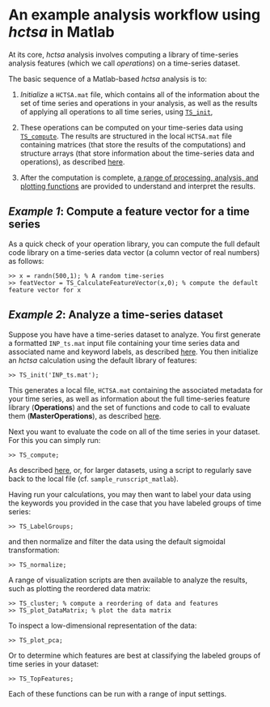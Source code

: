 # An example analysis workflow using *hctsa* in Matlab

At its core, *hctsa* analysis involves computing a library of time-series analysis features (which we call *operations*) on a time-series dataset.
<!--## Overview of an analysis-->

The basic sequence of a Matlab-based *hctsa* analysis is to:
1. *Initialize* a `HCTSA.mat` file, which contains all of the information about the set of time series and operations in your analysis, as well as the results of applying all operations to all time series, using [`TS_init`](input_files.md),

2. These operations can be computed on your time-series data using [`TS_compute`](calculating.md). The results are structured in the local `HCTSA.mat` file containing matrices (that store the results of the computations) and structure arrays (that store information about the time-series data and operations), as described [here](hctsa_structure.md).

3. After the computation is complete, [a range of processing, analysis, and plotting functions](analyzing_visualizing.md) are provided to understand and interpret the results.

## *Example 1*: Compute a feature vector for a time series

As a quick check of your operation library, you can compute the full default code library on a time-series data vector (a column vector of real numbers) as follows:

    >> x = randn(500,1); % A random time-series
    >> featVector = TS_CalculateFeatureVector(x,0); % compute the default feature vector for x

## *Example 2*: Analyze a time-series dataset

Suppose you have have a time-series dataset to analyze.
You first generate a formatted `INP_ts.mat` input file containing your time series data and associated name and keyword labels, as described [here](input_files.md).
You then initialize an *hctsa* calculation using the default library of features:

    >> TS_init('INP_ts.mat');

This generates a local file, `HCTSA.mat` containing the associated metadata for your time series, as well as information about the full time-series feature library (**Operations**) and the set of functions and code to call to evaluate them (**MasterOperations**), as described [here](hctsa_structure.md).

Next you want to evaluate the code on all of the time series in your dataset.
For this you can simply run:

    >> TS_compute;

As described [here](running_computations), or, for larger datasets, using a script to regularly save back to the local file (cf. `sample_runscript_matlab`).

Having run your calculations, you may then want to label your data using the keywords you provided in the case that you have labeled groups of time series:

    >> TS_LabelGroups;

and then normalize and filter the data using the default sigmoidal transformation:

    >> TS_normalize;

A range of visualization scripts are then available to analyze the results, such as plotting the reordered data matrix:

    >> TS_cluster; % compute a reordering of data and features
    >> TS_plot_DataMatrix; % plot the data matrix

To inspect a low-dimensional representation of the data:

    >> TS_plot_pca;

Or to determine which features are best at classifying the labeled groups of time series in your dataset:

    >> TS_TopFeatures;

Each of these functions can be run with a range of input settings.
